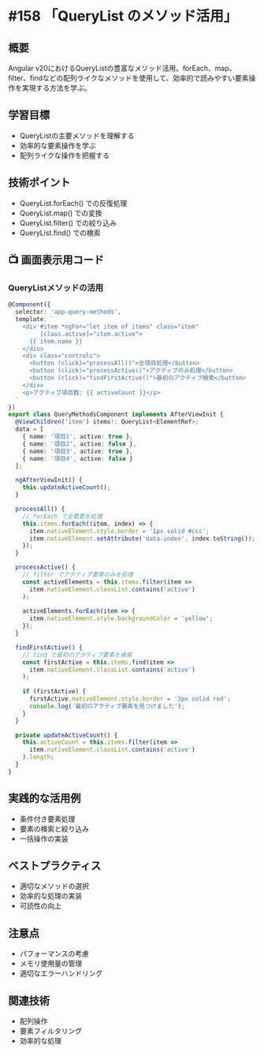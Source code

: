 # #158 「QueryList のメソッド活用」

## 概要
Angular v20におけるQueryListの豊富なメソッド活用。forEach、map、filter、findなどの配列ライクなメソッドを使用して、効率的で読みやすい要素操作を実現する方法を学ぶ。

## 学習目標
- QueryListの主要メソッドを理解する
- 効率的な要素操作を学ぶ
- 配列ライクな操作を把握する

## 技術ポイント
- QueryList.forEach() での反復処理
- QueryList.map() での変換
- QueryList.filter() での絞り込み
- QueryList.find() での検索

## 📺 画面表示用コード

### QueryListメソッドの活用
```typescript
@Component({
  selector: 'app-query-methods',
  template: `
    <div #item *ngFor="let item of items" class="item" 
         [class.active]="item.active">
      {{ item.name }}
    </div>
    <div class="controls">
      <button (click)="processAll()">全項目処理</button>
      <button (click)="processActive()">アクティブのみ処理</button>
      <button (click)="findFirstActive()">最初のアクティブ検索</button>
    </div>
    <p>アクティブ項目数: {{ activeCount }}</p>
  `
})
export class QueryMethodsComponent implements AfterViewInit {
  @ViewChildren('item') items!: QueryList<ElementRef>;
  data = [
    { name: '項目1', active: true },
    { name: '項目2', active: false },
    { name: '項目3', active: true },
    { name: '項目4', active: false }
  ];

  ngAfterViewInit() {
    this.updateActiveCount();
  }

  processAll() {
    // forEach で全要素を処理
    this.items.forEach((item, index) => {
      item.nativeElement.style.border = '1px solid #ccc';
      item.nativeElement.setAttribute('data-index', index.toString());
    });
  }

  processActive() {
    // filter でアクティブ要素のみを処理
    const activeElements = this.items.filter(item => 
      item.nativeElement.classList.contains('active')
    );
    
    activeElements.forEach(item => {
      item.nativeElement.style.backgroundColor = 'yellow';
    });
  }

  findFirstActive() {
    // find で最初のアクティブ要素を検索
    const firstActive = this.items.find(item => 
      item.nativeElement.classList.contains('active')
    );
    
    if (firstActive) {
      firstActive.nativeElement.style.border = '3px solid red';
      console.log('最初のアクティブ要素を見つけました');
    }
  }

  private updateActiveCount() {
    this.activeCount = this.items.filter(item => 
      item.nativeElement.classList.contains('active')
    ).length;
  }
}
```

## 実践的な活用例
- 条件付き要素処理
- 要素の検索と絞り込み
- 一括操作の実装

## ベストプラクティス
- 適切なメソッドの選択
- 効率的な処理の実装
- 可読性の向上

## 注意点
- パフォーマンスの考慮
- メモリ使用量の管理
- 適切なエラーハンドリング

## 関連技術
- 配列操作
- 要素フィルタリング
- 効率的な処理
